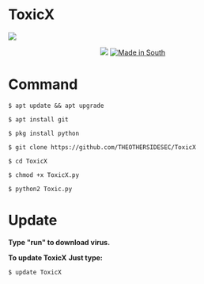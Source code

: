 # ToxicX


![](https://img.shields.io/badge/THEOTHERSIDESEC-Otherside-orange?style=for-the-badge&logo=python.svg) 
<p align="center">
<img src="virus.jpg">
<a href="#"><img title="Made in South" src="https://img.shields.io/badge/MADE%20IN-SA-green?colorA=%23ff0000&colorB=%23017e40&style=for-the-badge"></a>

# Command
```
$ apt update && apt upgrade 

$ apt install git 

$ pkg install python 

$ git clone https://github.com/THEOTHERSIDESEC/ToxicX 

$ cd ToxicX 

$ chmod +x ToxicX.py 

$ python2 Toxic.py
```
# Update

**Type "run" to download virus.**

**To update ToxicX**
**Just type:**
```
$ update ToxicX
```
